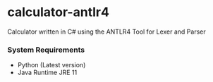 # calculator-antlr4
Calculator written in C# using the ANTLR4 Tool for Lexer and Parser

### System Requirements

<ul>
  <li>Python (Latest version)</li>
  <li>Java Runtime JRE 11</li>
</ul>
